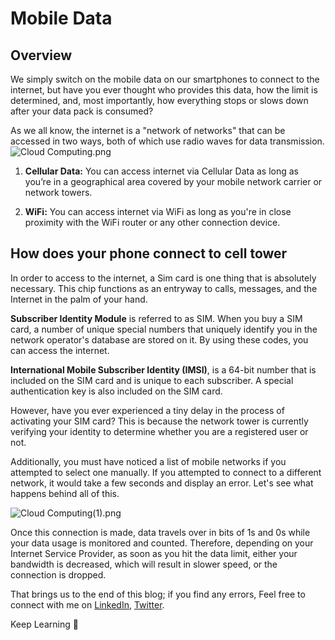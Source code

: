 # Mobile Data

## Overview
We simply switch on the mobile data on our smartphones to connect to the internet, but have you ever thought who provides this data, how the limit is determined, and, most importantly, how everything stops or slows down after your data pack is consumed?

As we all know, the internet is a "network of networks" that can be accessed in two ways, both of which use radio waves for data transmission.
![Cloud Computing.png](https://cdn.hashnode.com/res/hashnode/image/upload/v1667671503363/5wkiBpvav.png)
1. **Cellular Data:** You can access internet via Cellular Data as long as you’re in a geographical area covered by your mobile network carrier or network towers.

2. **WiFi:** You can access internet via WiFi as long as you're in close proximity with the WiFi router or any other connection device.

## How does your phone connect to cell tower

In order to access to the internet, a Sim card is one thing that is absolutely necessary. This chip functions as an entryway to calls, messages, and the Internet in the palm of your hand.

**Subscriber Identity Module** is referred to as SIM. When you buy a SIM card, a number of unique special numbers that uniquely identify you in the network operator's database are stored on it. By using these codes, you can access the internet.

**International Mobile Subscriber Identity (IMSI)**, is a 64-bit number that is included on the SIM card and is unique to each subscriber. A special authentication key is also included on the SIM card.

However, have you ever experienced a tiny delay in the process of activating your SIM card? This is because the network tower is currently verifying your identity to determine whether you are a registered user or not. 

Additionally, you must have noticed a list of mobile networks if you attempted to select one manually. If you attempted to connect to a different network, it would take a few seconds and display an error. Let's see what happens behind all of this.

![Cloud Computing(1).png](https://cdn.hashnode.com/res/hashnode/image/upload/v1667734098234/V1CrgUVfb.png)

Once this connection is made, data travels over in bits of 1s and 0s while your data usage is monitored and counted. Therefore, depending on your Internet Service Provider, as soon as you hit the data limit, either your bandwidth is decreased, which will result in slower speed, or the connection is dropped.

That brings us to the end of this blog; if you find any errors, Feel free to connect with me on [LinkedIn](https://www.linkedin.com/in/kalpesh-ahire-430a42192/), [Twitter](https://twitter.com/Kalpesh_Ahire18).

Keep Learning 🌱
